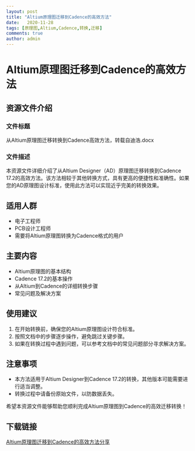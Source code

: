 ```yaml
---
layout: post
title: "Altium原理图迁移到Cadence的高效方法"
date:   2020-11-28
tags: [原理图,Altium,Cadence,转换,迁移]
comments: true
author: admin
---
```

# Altium原理图迁移到Cadence的高效方法

## 资源文件介绍

### 文件标题
从Altium原理图迁移转换到Cadence高效方法，转载自迪浩.docx

### 文件描述
本资源文件详细介绍了从Altium Designer（AD）原理图迁移转换到Cadence 17.2的高效方法。该方法相较于其他转换方式，具有更高的便捷性和准确性。如果您的AD原理图设计标准，使用此方法可以实现近乎完美的转换效果。

## 适用人群
- 电子工程师
- PCB设计工程师
- 需要将Altium原理图转换为Cadence格式的用户

## 主要内容
- Altium原理图的基本结构
- Cadence 17.2的基本操作
- 从Altium到Cadence的详细转换步骤
- 常见问题及解决方案

## 使用建议
1. 在开始转换前，确保您的Altium原理图设计符合标准。
2. 按照文档中的步骤逐步操作，避免跳过关键步骤。
3. 如果在转换过程中遇到问题，可以参考文档中的常见问题部分寻求解决方案。

## 注意事项
- 本方法适用于Altium Designer到Cadence 17.2的转换，其他版本可能需要进行适当调整。
- 转换过程中请备份原始文件，以防数据丢失。

希望本资源文件能够帮助您顺利完成Altium原理图到Cadence的高效迁移转换！

## 下载链接

[Altium原理图迁移到Cadence的高效方法分享](https://pan.quark.cn/s/8e3b959310c6)